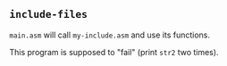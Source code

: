 ## `include-files`

`main.asm` will call `my-include.asm` and use its functions.

This program is supposed to "fail" (print `str2` two times).
